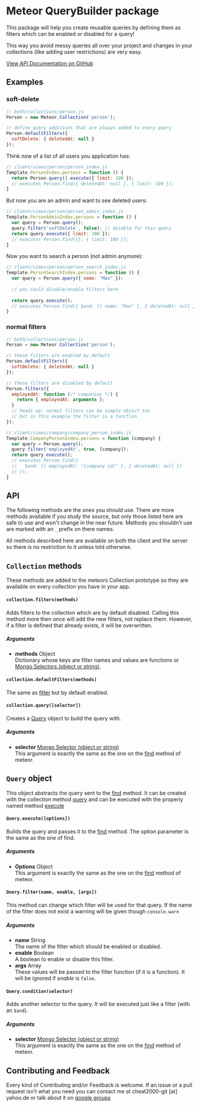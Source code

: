 # Meteor QueryBuilder package

This package will help you create reusable queries by defining them as filters
which can be enabled or disabled for a query!

This way you avoid messy queries all over your project and changes in your
collections (like adding user restrictions) are very easy.

[View API Documentation on GitHub](https://github.com/Nemo64/meteor-query-builder#api)

## Examples
### soft-delete
```JavaScript
// both/collections/person.js
Person = new Meteor.Collection('person');

// define query additions that are always added to every query
Person.defaultFilters({
  softDelete: { deletedAt: null }
});
```
Think now of a list of all users you application has:
```JavaScript
// client/views/person/person_index.js
Template.PersonIndex.persons = function () {
  return Person.query().execute({ limit: 100 });
  // executes Person.find({ deletedAt: null }, { limit: 100 });
}
```
But now you are an admin and want to see deleted users:
```JavaScript
// client/views/person/person_admin_index.js
Template.PersonAdminIndex.persons = function () {
  var query = Person.query();
  query.filter('softDelete', false); // disable for this query
  return query.execute({ limit: 100 });
  // executes Person.find({}, { limit: 100 });
}
```
Now you want to search a person (not admin anymore):
```JavaScript
// client/views/person/person_search_index.js
Template.PersonSearchIndex.persons = function () {
  var query = Person.query({ name: "Max" });
  
  // you could disable/enable filters here
  
  return query.execute();
  // executes Person.find({ $and: [{ name: "Max" }, { deletedAt: null }] });
}
```
### normal filters
```JavaScript
// both/collections/person.js
Person = new Meteor.Collection('person');

// these filters are enabled by default
Person.defaultFilters({
  softDelete: { deletedAt: null }
});

// these filters are disabled by default
Person.filters({
  employedAt: function (/* companies */) {
    return { employedAt: arguments };
  }
  // heads up: normal filters can be simple object too
  // but in this example the filter is a function
});
```
```JavaScript
// client/views/company/company_person_index.js
Template.CompanyPersonIndex.persons = function (company) {
  var query = Person.query();
  query.filter('employedAt', true, [company]);
  return query.execute();
  // executes Person.find({
  //   $and: [{ employedAt: "[company id]" }, { deletedAt: null }]
  // });
}
```

## API
The following methods are the ones you should use.
There are more methods available if you study the source,
but only those listed here are safe to use and won't change in the near future.
Methods you shouldn't use are marked with an `_` prefix on there names.

All methods described here are available on both the client and the server
so there is no restriction to it unless told otherwise.

## `Collection` methods
These methods are added to the meteors Collection prototype
so they are available on every collection you have in your app.

#### `collection.filters(methods)`
Adds filters to the collection which are by default disabled.
Calling this method more then once will add the new filters, not replace them.
However, if a filter is defined that already exists, it will be overwritten.
##### Arguments
- **methods** Object <br>
  Dictionary whose keys are filter names and values are functions
  or [Mongo Selectors (object or string)](http://docs.meteor.com/#selectors).

#### `collection.defaultFilters(methods)`
The same as [filter](#collectionfiltersmethods) but by default enabled.

#### `collection.query([selector])`
Creates a [Query](#query) object to build the query with.
##### Arguments
- **selector** [Mongo Selector (object or string)](http://docs.meteor.com/#selectors) <br>
  This argument is exactly the same as the one on the
  [find](http://docs.meteor.com/#find) method of meteor.


## `Query` object
This object abstracts the query sent to the [find](http://docs.meteor.com/#find) method.
It can be created with the collection method [query](#collectionqueryselector)
and can be executed with the properly named method [execute](#queryexecuteoptions)

#### `Query.execute([options])`
Builds the query and passes it to the [find](http://docs.meteor.com/#find) method.
The option parameter is the same as the one of find.
##### Arguments
- **Options** Object <br>
  This argument is exactly the same as the one on the
  [find](http://docs.meteor.com/#find) method of meteor.

#### `Query.filter(name, enable, [args])`
This method can change which filter will be used for that query.
If the name of the filter does not exist a warning will be given though `console.warn`
##### Arguments
- **name** String <br>
  The name of the filter which should be enabled or disabled.
- **enable** Boolean <br>
  A boolean to enable or disable this filter.
- **args** Array <br>
  These values will be passed to the filter function (if it is a function).
  It will be ignored if *enable* is `false`.

#### `Query.condition(selector)`
Adds another selector to the query. It will be executed just like a filter (with an `$and`).
##### Arguments
- **selector** [Mongo Selector (object or string)](http://docs.meteor.com/#selectors) <br>
  This argument is exactly the same as the one on the [find](http://docs.meteor.com/#find) method of meteor.


## Contributing and Feedback
Every kind of Contributing and/or Feedback is welcome. If an issue or a pull request isn't what you need you can contact me at cheat2000-git [at] yahoo.de or talk about it on [google groups](https://groups.google.com/d/topic/meteor-talk/dkgLpPppOFU/discussion)
